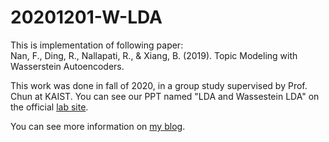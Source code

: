 # 20201201-W-LDA
This is implementation of following paper:\
Nan, F., Ding, R., Nallapati, R., & Xiang, B. (2019). Topic Modeling with Wasserstein Autoencoders.


This work was done in fall of 2020, in a group study supervised by Prof. Chun at KAIST. You can see our PPT named "LDA and Wassestein LDA" on the official [lab site][lab-site].

[lab-site]: https://chunhyonho.github.io/Group-study/Journal_club/

You can see more information on [my blog][my-blog].

[my-blog]: https://buaaaaang.github.io/machinelearning/2021/05/02/W-LDA.html
